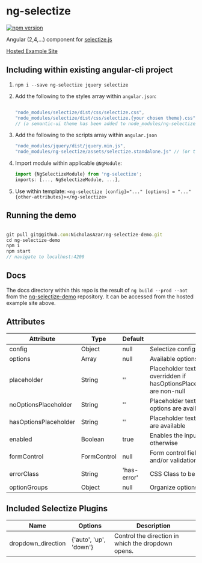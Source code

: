 # ng-selectize

[![npm version](https://badge.fury.io/js/ng-selectize.svg)](https://badge.fury.io/js/ng-selectize)

Angular (2,4,...) component for [selectize.js](https://selectize.github.io/selectize.js/)

[Hosted Example Site](https://nicholasazar.github.io/ng-selectize)

## Including within existing angular-cli project
1. `npm i --save ng-selectize jquery selectize`
2. Add the following to the styles array within `angular.json`:
	```javascript
	
    "node_modules/selectize/dist/css/selectize.css",
    "node_modules/selectize/dist/css/selectize.{your chosen theme}.css" // eg: .../selectize.bootstrap3.css
    // (a semantic-ui theme has been added to node_modules/ng-selectize/assets/selectize.semantic.css if needed)
    ```
    
3. Add the following to the scripts array within `angular.json`
	```javascript
	"node_modules/jquery/dist/jquery.min.js",
	"node_modules/ng-selectize/assets/selectize.standalone.js" // (or take from node_modules/selectize/dist/js/standalone/selectize.min.js)
	```

3. Import module within applicable `@NgModule`:
	```javascript
	import {NgSelectizeModule} from 'ng-selectize';
	imports: [..., NgSelectizeModule, ...],
	```
4. Use within template: `<ng-selectize [config]="..." [options] = "..." {other-attributes}></ng-selectize>`
 
## Running the demo
 ```javascript
 
 git pull git@github.com:NicholasAzar/ng-selectize-demo.git
 cd ng-selectize-demo
 npm i
 npm start
 // navigate to localhost:4200
 ```

## Docs
The docs directory within this repo is the result of `ng build --prod --aot` from the [ng-selectize-demo](https://github.com/NicholasAzar/ng-selectize-demo) repository. It can be accessed from the hosted example site above.

## Attributes
| Attribute | Type | Default | Description | Implemented |
| --- | --- | --- | --- | --- |
| config | Object | null | Selectize config | Yes |
| options | Array | null | Available options to select from | Yes |
| placeholder | String | '' | Placeholder text to be displayed. Is overridden if hasOptionsPlaceholder/noOptionsPlaceholder are non-null | Yes |
| noOptionsPlaceholder | String | '' | Placeholder text to be displayed when no options are available | Yes |
| hasOptionsPlaceholder | String | '' | Placeholder text to be displayed when options are available | Yes |
| enabled | Boolean | true | Enables the input field when true, disabled otherwise | Yes |
| formControl | FormControl | null | Form control field to be used to set value and/or validation. | Yes |
| errorClass | String | 'has-error' | CSS Class to be added to the field when  | Yes |
| optionGroups | Object | null | Organize options within groups | Yes |

## Included Selectize Plugins
| Name | Options | Description |
| --- | --- | --- |
| dropdown_direction | {'auto', 'up', 'down'} | Control the direction in which the dropdown opens. |

